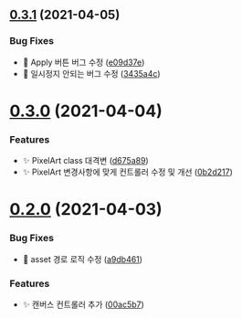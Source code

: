 ## [0.3.1](https://github.com/divlook/pixel-art/compare/v0.3.0...v0.3.1) (2021-04-05)


### Bug Fixes

* :bug: Apply 버튼 버그 수정 ([e09d37e](https://github.com/divlook/pixel-art/commit/e09d37eec1f51586fce24624e14775bbced7ac3d))
* :bug: 일시정지 안되는 버그 수정 ([3435a4c](https://github.com/divlook/pixel-art/commit/3435a4c2abc312a8bd2e0e6297ad2517dd102dca))



# [0.3.0](https://github.com/divlook/pixel-art/compare/v0.2.0...v0.3.0) (2021-04-04)


### Features

* :sparkles: PixelArt class 대격변 ([d675a89](https://github.com/divlook/pixel-art/commit/d675a8961bcdab92a56a6c6642ee0b6b1aa80ddc))
* :sparkles: PixelArt 변경사항에 맞게 컨트롤러 수정 및 개선 ([0b2d217](https://github.com/divlook/pixel-art/commit/0b2d21787ae94e7b911dc72ec19a223b59b0cf21))



# [0.2.0](https://github.com/divlook/pixel-art/compare/a9db461af66790870680b1fb736970af794f5f13...v0.2.0) (2021-04-03)


### Bug Fixes

* 🐛 asset 경로 로직 수정 ([a9db461](https://github.com/divlook/pixel-art/commit/a9db461af66790870680b1fb736970af794f5f13))


### Features

* :sparkles: 캔버스 컨트롤러 추가 ([00ac5b7](https://github.com/divlook/pixel-art/commit/00ac5b79c716e3cecd53af8117412bfbd696b5cd))



